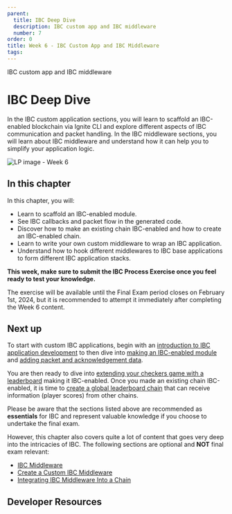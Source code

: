 ```yaml
---
parent:
  title: IBC Deep Dive
  description: IBC custom app and IBC middleware
  number: 7
order: 0
title: Week 6 - IBC Custom App and IBC Middleware
tags:
---
```


<div class="tm-overline tm-rf-1 tm-lh-title tm-medium tm-muted">IBC custom app and IBC middleware</div>
<h1 class="mt-4 mb-6">IBC Deep Dive</h1>

In the IBC custom application sections, you will learn to scaffold an IBC-enabled blockchain via Ignite CLI and explore different aspects of IBC communication and packet handling. In the IBC middleware sections, you will learn about IBC middleware and understand how it can help you to simplify your application logic.

![LP image - Week 6](/lp-images/moving-objects.svg)

## In this chapter

<HighlightBox type="learning">

In this chapter, you will:

* Learn to scaffold an IBC-enabled module.
* See IBC callbacks and packet flow in the generated code.
* Discover how to make an existing chain IBC-enabled and how to create an IBC-enabled chain.
* Learn to write your own custom middleware to wrap an IBC application.
* Understand how to hook different middlewares to IBC base applications to form different IBC application stacks.

</HighlightBox>

**This week, make sure to submit the IBC Process Exercise once you feel ready to test your knowledge.**

The exercise will be available until the Final Exam period closes on February 1st, 2024, but it is recommended to attempt it immediately after completing the Week 6 content.

## Next up

To start with custom IBC applications, begin with an [introduction to IBC application development](/hands-on-exercise/5-ibc-adv/3-ibc-app-intro.md) to then dive into [making an IBC-enabled module](/hands-on-exercise/5-ibc-adv/4-ibc-app-steps.md) and [adding packet and acknowledgement data](/hands-on-exercise/5-ibc-adv/5-ibc-app-packets.md).

You are then ready to dive into [extending your checkers game with a leaderboard](/hands-on-exercise/5-ibc-adv/6-ibc-app-checkers.md) making it IBC-enabled. Once you made an existing chain IBC-enabled, it is time to [create a global leaderboard chain](/hands-on-exercise/5-ibc-adv/7-ibc-app-leaderboard.md) that can receive information (player scores) from other chains.

<HighlightBox type="info">

Please be aware that the sections listed above are recommended as **essentials** for IBC and represent valuable knowledge if you choose to undertake the final exam.

However, this chapter also covers quite a lot of content that goes very deep into the intricacies of IBC. The following sections are optional and **NOT** final exam relevant:

* [IBC Middleware](/academy/3-ibc/9-ibc-mw-intro.md)
* [Create a Custom IBC Middleware](/academy/3-ibc/10-ibc-mw-develop.md)
* [Integrating IBC Middleware Into a Chain](/academy/3-ibc/11-ibc-mw-integrate.md)

</HighlightBox>

## Developer Resources

<div v-for="resource in $themeConfig.resources">
  <Resource
    :title="resource.title"
    :description="resource.description"
    :links="resource.links"
    :image="resource.image"
    :large="true"
  />
  <br/>
</div>
